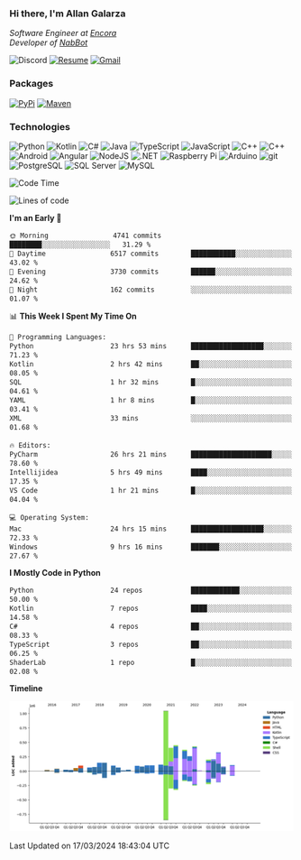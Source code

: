 ### Hi there, I'm Allan Galarza
*Software Engineer at [Encora](https://encora.com)*  
*Developer of [NabBot](https://nabbot.xyz)*

![Discord](https://img.shields.io/badge/galarzaa-5865F2?logo=discord&style=flat-square&logoColor=white)
[![Resume](https://img.shields.io/badge/Resume-000000?logo=github&style=flat-square&logoColor=white)](https://galarzaa90.github.io)
[![Gmail](https://img.shields.io/badge/Email-D14836?logo=gmail&style=flat-square&logoColor=white)](mailto:allan.galarza@gmail.com)

### Packages
[![PyPi](https://img.shields.io/badge/PyPi-3775A9?logo=pypi&style=flat-square&logoColor=white)](https://pypi.org/user/Galarzaa90/)
[![Maven](https://img.shields.io/badge/Maven-C71A36?logo=apache-maven&style=flat-square&logoColor=white)](https://central.sonatype.com/namespace/com.galarzaa)

### Technologies
![Python](https://img.shields.io/badge/Python-4B8BBE?style=flat-square&logo=python&logoColor=white)
![Kotlin](https://img.shields.io/badge/Kotlin-7F52FF?logo=kotlin&style=flat-square&logoColor=white)
![C#](https://img.shields.io/badge/C%23-690081?style=flat-square&logo=c-sharp&logoColor=white)
![Java](https://img.shields.io/badge/Java-007396?style=flat-square&logo=java)
![TypeScript](https://img.shields.io/badge/TypeScript-3178C6?style=flat-square&logo=typescript&logoColor=white)
![JavaScript](https://img.shields.io/badge/JavaScript-F7DF1E?style=flat-square&logo=javascript&logoColor=white)
![C++](https://img.shields.io/badge/C%2B%2B-0180CD?style=flat-square&logo=c%2B%2B)
![C++](https://img.shields.io/badge/Docker-2496ED?style=flat-square&logo=docker&logoColor=white)
![Android](https://img.shields.io/badge/Android-3DDC84?style=flat-square&logo=android&logoColor=white)
![Angular](https://img.shields.io/badge/Angular-DD0031?style=flat-square&logo=angular)
![NodeJS](https://img.shields.io/badge/NodeJS-3C873A?style=flat-square&logo=node.js&logoColor=white)
![.NET](https://img.shields.io/badge/.NET-690081?style=flat-square&logo=.net)
![Raspberry Pi](https://img.shields.io/badge/RaspberryPi-C41949?style=flat-square&logo=raspberry-pi)
![Arduino](https://img.shields.io/badge/Arduino-00979D?style=flat-square&logo=arduino&logoColor=white)
![git](https://img.shields.io/badge/git-F05133?style=flat-square&logo=git&logoColor=white)
![PostgreSQL](https://img.shields.io/badge/PostgreSQL-4169E1?style=flat-square&logo=postgresql&logoColor=white)
![SQL Server](https://img.shields.io/badge/SQL_Server-E02E28?style=flat-square&logo=microsoft-sql-server)
![MySQL](https://img.shields.io/badge/MySQL-00758F?style=flat-square&logo=mysql&logoColor=white)



<!--START_SECTION:waka-->
![Code Time](http://img.shields.io/badge/Code%20Time-9%2C893%20hrs%2043%20mins-blue)

![Lines of code](https://img.shields.io/badge/From%20Hello%20World%20I%27ve%20Written-5.2%20million%20lines%20of%20code-blue)

**I'm an Early 🐤** 

```text
🌞 Morning                4741 commits        ████████░░░░░░░░░░░░░░░░░   31.29 % 
🌆 Daytime                6517 commits        ███████████░░░░░░░░░░░░░░   43.02 % 
🌃 Evening                3730 commits        ██████░░░░░░░░░░░░░░░░░░░   24.62 % 
🌙 Night                  162 commits         ░░░░░░░░░░░░░░░░░░░░░░░░░   01.07 % 
```


📊 **This Week I Spent My Time On** 

```text
💬 Programming Languages: 
Python                   23 hrs 53 mins      ██████████████████░░░░░░░   71.23 % 
Kotlin                   2 hrs 42 mins       ██░░░░░░░░░░░░░░░░░░░░░░░   08.05 % 
SQL                      1 hr 32 mins        █░░░░░░░░░░░░░░░░░░░░░░░░   04.61 % 
YAML                     1 hr 8 mins         █░░░░░░░░░░░░░░░░░░░░░░░░   03.41 % 
XML                      33 mins             ░░░░░░░░░░░░░░░░░░░░░░░░░   01.68 % 

🔥 Editors: 
PyCharm                  26 hrs 21 mins      ████████████████████░░░░░   78.60 % 
Intellijidea             5 hrs 49 mins       ████░░░░░░░░░░░░░░░░░░░░░   17.35 % 
VS Code                  1 hr 21 mins        █░░░░░░░░░░░░░░░░░░░░░░░░   04.04 % 

💻 Operating System: 
Mac                      24 hrs 15 mins      ██████████████████░░░░░░░   72.33 % 
Windows                  9 hrs 16 mins       ███████░░░░░░░░░░░░░░░░░░   27.67 % 
```

**I Mostly Code in Python** 

```text
Python                   24 repos            ████████████░░░░░░░░░░░░░   50.00 % 
Kotlin                   7 repos             ████░░░░░░░░░░░░░░░░░░░░░   14.58 % 
C#                       4 repos             ██░░░░░░░░░░░░░░░░░░░░░░░   08.33 % 
TypeScript               3 repos             ██░░░░░░░░░░░░░░░░░░░░░░░   06.25 % 
ShaderLab                1 repo              █░░░░░░░░░░░░░░░░░░░░░░░░   02.08 % 
```



**Timeline**

![Lines of Code chart](https://raw.githubusercontent.com/Galarzaa90/Galarzaa90/main/assets/bar_graph.png)


 Last Updated on 17/03/2024 18:43:04 UTC
<!--END_SECTION:waka-->
